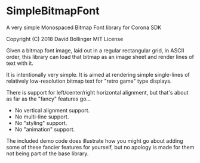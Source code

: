 # SimpleBitmapFont
A very simple Monospaced Bitmap Font library for Corona SDK

Copyright (C) 2018 David Bollinger
MIT License

Given a bitmap font image, laid out in a regular rectangular
grid, in ASCII order, this library can load that bitmap as
an image sheet and render lines of text with it.

It is intentionally very simple.  It is aimed at rendering
simple single-lines of relatively low-resolution bitmap text
for "retro game" type displays.

There is support for left/center/right horizontal alignment,
but that's about as far as the "fancy" features go...
  * No vertical alignment support.
  * No multi-line support.
  * No "styling" support.
  * No "animation" support.

The included demo code does illustrate how you might go about
adding some of these fancier features for yourself, but no
apology is made for them not being part of the base library.
